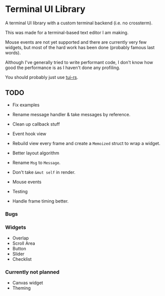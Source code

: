 # Terminal UI Library

A terminal UI library with a custom terminal backend (i.e. no crossterm).

This was made for a terminal-based text editor I am making.

Mouse events are not yet supported and there are currently very few widgets, but most of the hard work has been done (probably famous last words).

Although I've generally tried to write performant code, I don't know how good the performance is as I haven't done any profiling.

You should probably just use [tui-rs](https://github.com/fdehau/tui-rs).

## TODO

- Fix examples
- Rename message handler & take messages by reference.
- Clean up callback stuff
- Event hook view
- Rebuild view every frame and create a `Memoized` struct to wrap a widget.
- Better layout algorithm

- Rename `Msg` to `Message`.
- Don't take `&mut self` in render.

- Mouse events
- Testing
- Handle frame timing better.

### Bugs

### Widgets

- Overlap
- Scroll Area
- Button
- Slider
- Checklist

### Currently not planned

- Canvas widget
- Theming
